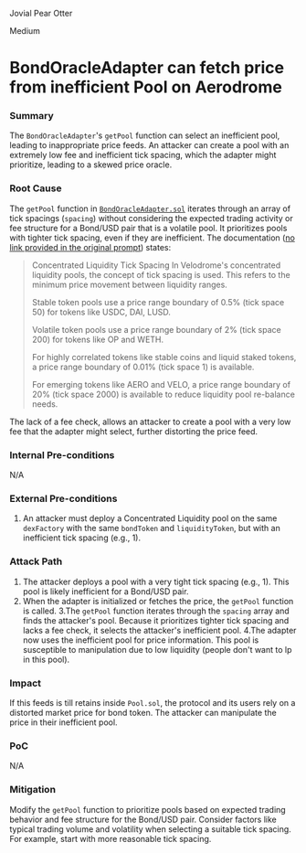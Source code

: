 Jovial Pear Otter

Medium

# BondOracleAdapter can fetch price from inefficient Pool on Aerodrome

### Summary

The `BondOracleAdapter`'s `getPool` function can select an inefficient pool, leading to inappropriate price feeds. An attacker can create a pool with an extremely low fee and inefficient tick spacing, which the adapter might prioritize, leading to a skewed price oracle.

### Root Cause

The `getPool` function in [`BondOracleAdapter.sol`](https://github.com/sherlock-audit/2024-12-plaza-finance/blob/main/plaza-evm/src/BondOracleAdapter.sol#L122C5-L122C90) iterates through an array of tick spacings (`spacing`) without considering the expected trading activity or fee structure for a Bond/USD pair that is a volatile pool.  It prioritizes pools with tighter tick spacing, even if they are inefficient.  The documentation ([no link provided in the original prompt](https://github.com/aerodrome-finance/docs/blob/main/content/liquidity.mdx#concentrated-pools)) states:

> Concentrated Liquidity Tick Spacing
> In Velodrome's concentrated liquidity pools, the concept of tick spacing is used. This refers to the minimum price movement between liquidity ranges.
>
> Stable token pools use a price range boundary of 0.5% (tick space 50) for tokens like USDC, DAI, LUSD.
>
> Volatile token pools use a price range boundary of 2% (tick space 200) for tokens like OP and WETH.
>
> For highly correlated tokens like stable coins and liquid staked tokens, a price range boundary of 0.01% (tick space 1) is available.
>
> For emerging tokens like AERO and VELO, a price range boundary of 20% (tick space 2000) is available to reduce liquidity pool re-balance needs.

The lack of a fee check, allows an attacker to create a pool with a very low fee that the adapter might select, further distorting the price feed.

### Internal Pre-conditions

N/A

### External Pre-conditions

1. An attacker must deploy a Concentrated Liquidity pool on the same `dexFactory` with the same `bondToken` and `liquidityToken`, but with an inefficient tick spacing (e.g., 1).

### Attack Path

1. The attacker deploys a pool with a very tight tick spacing (e.g., 1).  This pool is likely inefficient for a Bond/USD pair.
2. When the adapter is initialized or fetches the price, the `getPool` function is called.
3.The `getPool` function iterates through the `spacing` array and finds the attacker's pool. Because it prioritizes tighter tick spacing and lacks a fee check, it selects the attacker's inefficient pool.
4.The adapter now uses the inefficient pool for price information. This pool is susceptible to manipulation due to low liquidity (people don't want to lp in this pool).

### Impact

If this feeds is till retains inside `Pool.sol`, the protocol and its users rely on a distorted market price for bond token.  The attacker can manipulate the price in their inefficient pool.

### PoC

N/A

### Mitigation

Modify the `getPool` function to prioritize pools based on expected trading behavior and fee structure for the Bond/USD pair. Consider factors like typical trading volume and volatility when selecting a suitable tick spacing.  For example, start with more reasonable tick spacing.